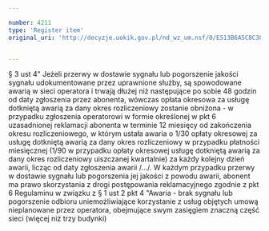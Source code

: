 ```yaml
---

number: 4211
type: 'Register item'
original_uri: 'http://decyzje.uokik.gov.pl/nd_wz_um.nsf/0/E513B6A5C8C301A7C1257B04003EB1A5?OpenDocument'


---
```


§ 3 ust 4" Jeżeli przerwy w dostawie sygnału lub pogorszenie jakości sygnału udokumentowane przez uprawnione służby, są spowodowane awarią w sieci operatora i trwają dłużej niż następujące po sobie 48 godzin od daty zgłoszenia przez abonenta, wówczas opłata okresowa za usługę dotkniętą awarią za dany okres rozliczeniowy zostanie obniżona - w przypadku zgłoszenia operatorowi w formie określonej w pkt 6 uzasadnionej reklamacji abonenta w terminie 12 miesięcy od zakończenia okresu rozliczeniowego, w którym ustała awaria o 1/30 opłaty okresowej za usługę dotkniętą awarią za dany okres rozliczeniowy w przypadku płatności miesięcznej (1/90 w przypadku opłaty okresowej usługę dotkniętą awarią za dany okres rozliczeniowy uiszczanej kwartalnie) za każdy kolejny dzień awarii, licząc od daty zgłoszenia awarii /.../. W każdym przypadku przerwy w dostawie sygnału lub pogorszenia jej jakości z powodu awarii, abonent ma prawo skorzystania z drogi postępowania reklamacyjnego zgodnie z pkt 6 Regulaminu w związku z § 1 ust 2 pkt 4 "Awaria - brak sygnału lub pogorszenie odbioru uniemożliwiające korzystanie z usług objętych umową nieplanowane przez operatora, obejmujące swym zasięgiem znaczną część sieci (więcej niż trzy budynki)
